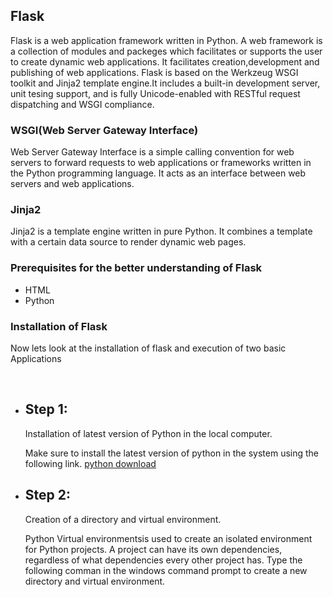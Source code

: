 <h2> Flask</h2>
<p> Flask is a web application framework written in Python. A web framework is a collection of modules and packeges which facilitates or supports the user to create dynamic web applications.
It facilitates creation,development and publishing of web applications. Flask is based on the Werkzeug WSGI toolkit and Jinja2 template engine.It includes a built-in development server, unit tesing support, and is fully Unicode-enabled with RESTful request dispatching and WSGI compliance.</p>
<h3> WSGI(Web Server Gateway Interface)</h3>
<p> Web Server Gateway Interface is a simple calling convention for web servers to forward requests to web applications or frameworks written in the Python programming language.
 It acts as an interface between web servers and web applications.</p>
 <h3>Jinja2</h3>
 <p>Jinja2 is a template engine written in pure Python. It combines a template with a certain data source to render dynamic web pages.</p>
 <h3> Prerequisites for the better understanding of Flask</h3>
 <ul><li>HTML</li><li>Python</li></ul>
 <h3> Installation of Flask</h3>
 <p> Now lets look at the installation of flask and execution of two basic Applications</p><br>
 <ul><li><h2>Step 1:</h2> Installation of latest version of Python in the local computer.<br>
 <p> Make sure to install the  latest  version of python in the system using the following link. <a href="https://www.python.org/downloads/windows/">python download</a></p>
 <li><h2>Step 2:</h2> Creation of a directory and virtual environment.<br>
 <p> Python Virtual environmentsis used to create an isolated environment for Python projects. A project can have its own dependencies, regardless of what 
 dependencies every other project has. Type the following comman in the windows command prompt to create a new directory and virtual environment. </p><br>
 
 
 

